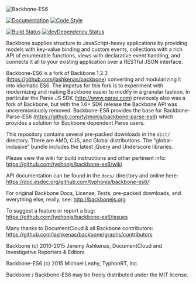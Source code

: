 ![Backbone-ES6](http://i.imgur.com/KKkgP8P.png)

[![Documentation](https://doc.esdoc.org/github.com/typhonjs/backbone-es6/badge.svg)](https://doc.esdoc.org/github.com/typhonjs/backbone-es6/)
[![Code Style](https://img.shields.io/badge/code%20style-allman-brightgreen.svg?style=flat)](https://en.wikipedia.org/wiki/Indent_style#Allman_style)

[![Build Status](https://travis-ci.org/typhonjs/backbone-es6.svg)](https://travis-ci.org/typhonjs/backbone-es6)
[![devDependency Status](https://david-dm.org/typhonjs/backbone-es6/dev-status.svg)](https://david-dm.org/typhonjs/backbone-es6#info=devDependencies)

Backbone supplies structure to JavaScript-heavy applications by providing models with key-value binding and custom events, collections with a rich API of enumerable functions, views with declarative event handling, and connects it all to your existing application over a RESTful JSON interface.

Backbone-ES6 is a fork of Backbone 1.2.3 (https://github.com/jashkenas/backbone) converting and modularizing it into idiomatic ES6. The impetus for this fork is to experiment with modernizing and making Backbone easier to modify in a granular fashion. In particular the Parse JS SDK (http://www.parse.com) previously also was a fork of Backbone, but with the 1.6+ SDK release the Backbone API was unceremoniously removed. Backbone-ES6 provides the base for Backbone-Parse-ES6 (https://github.com/typhonjs/backbone-parse-es6) which provides a solution for Backbone dependent Parse users. 

This repository contains several pre-packed downloads in the `dist/` directory. There are AMD, CJS, and Global distributions. The "global-inclusive" bundle includes the latest jQuery and Underscore libraries.

Please view the wiki for build instructions and other pertinent info:
https://github.com/typhonjs/backbone-es6/wiki

API documentation can be found in the `docs/` directory and online here:
https://doc.esdoc.org/github.com/typhonjs/backbone-es6/'

For original Backbone Docs, License, Tests, pre-packed downloads, and everything else, really, see:
http://backbonejs.org

To suggest a feature or report a bug:
https://github.com/typhonjs/backbone-es6/issues

Many thanks to DocumentCloud & all Backbone contributors:
https://github.com/jashkenas/backbone/graphs/contributors

Backbone (c) 2010-2015 Jeremy Ashkenas, DocumentCloud and Investigative Reporters & Editors

Backbone-ES6 (c) 2015 Michael Leahy, TyphonRT, Inc. 

Backbone / Backbone-ES6 may be freely distributed under the MIT license.
